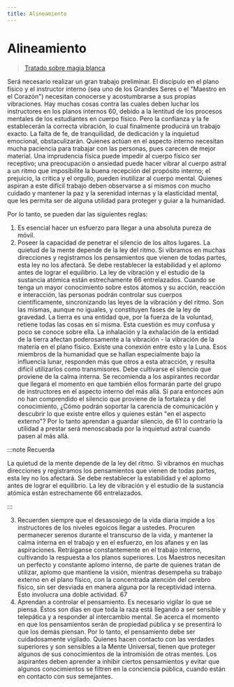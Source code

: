 ```yaml
---
title: Alineamiento
---
```


# Alineamiento

> [Tratado sobre magia blanca](/tratado-sobre-magia-blanca/regla-1#en65)

Será necesario realizar un gran trabajo preliminar. El discípulo en el plano físico y el instructor interno (sea uno de los Grandes Seres o el "Maestro en el Corazón") necesitan conocerse y acostumbrarse a sus propias vibraciones. Hay muchas cosas contra las cuales deben luchar los instructores en los planos internos <pin lang="es">60</pin>, debido a la lentitud de los procesos mentales de los estudiantes en cuerpo físico. Pero la confianza y la fe establecerán la correcta vibración, lo cual finalmente producirá un trabajo exacto. La falta de fe, de tranquilidad, de dedicación y la inquietud emocional, obstaculizarán. Quienes actúan en el aspecto interno necesitan mucha paciencia para trabajar con las personas, pues carecen de mejor material. Una imprudencia física puede impedir al cuerpo físico ser receptivo; una preocupación o ansiedad puede hacer vibrar al cuerpo astral a un ritmo que imposibilite la buena recepción del propósito interno; el prejuicio, la critica y el orgullo, pueden inutilizar al cuerpo mental. Quienes aspiran a este difícil trabajo deben observarse a sí mismos con mucho cuidado y mantener la paz y la serenidad internas y la elasticidad mental, que les permita ser de alguna utilidad para proteger y guiar a la humanidad.

Por lo tanto, se pueden dar las siguientes reglas:

1. Es esencial hacer un esfuerzo para llegar a una absoluta pureza de móvil.
2. Poseer la capacidad de penetrar el silencio de los altos lugares. La quietud de la mente depende de la ley del ritmo. Si vibramos en muchas direcciones y registramos los pensamientos que vienen de todas partes, esta ley no los afectará. Se debe restablecer la estabilidad y el aplomo antes de lograr el equilibrio. La ley de vibración y el estudio de la sustancia atómica están estrechamente <pin lang="en">66</pin> entrelazados. Cuando se tenga un mayor conocimiento sobre estos átomos y su acción, reacción e interacción, las personas podrán controlar sus cuerpos científicamente, sincronizando las leyes de la vibración y del ritmo. Son las mismas, aunque no iguales, y constituyen fases de la ley de gravedad. La tierra es una entidad que, por la fuerza de la voluntad, retiene todas las cosas en sí misma. Esta cuestión es muy confusa y poco se conoce sobre ella. La inhalación y la exhalación de la entidad de la tierra afectan poderosamente a la vibración - la vibración de la materia en el plano físico. Existe una conexión entre esto y la Luna. Esos miembros de la humanidad que se hallan especialmente bajo la influencia lunar, responden más que otros a esta atracción, y resulta difícil utilizarlos como transmisores. Debe cultivarse el silencio que proviene de la calma interna. Se recomienda a los aspirantes recordar que llegará el momento en que también ellos formarán parte del grupo de instructores en el aspecto interno del más allá. Si para entonces aún no han comprendido el silencio que proviene de la fortaleza y del conocimiento, ¿Cómo podrán soportar la carencia de comunicación y descubrir lo que existe entre ellos y quienes están "en el aspecto externo"? Por lo tanto aprendan a guardar silencio, de <pin lang="es">61</pin> lo contrario la utilidad a prestar será menoscabada por la inquietud astral cuando pasen al más allá.

 :::note Recuerda

 La quietud de la mente depende de la ley del ritmo. Si vibramos en muchas direcciones y registramos los pensamientos que vienen de todas partes, esta ley no los afectará. Se debe restablecer la estabilidad y el aplomo antes de lograr el equilibrio. La ley de vibración y el estudio de la sustancia atómica están estrechamente <pin lang="en">66</pin> entrelazados.

 :::

3. Recuerden siempre que el desasosiego de la vida diaria impide a los instructores de los niveles egoicos llegar a ustedes. Procuren permanecer serenos durante el transcurso de la vida, y mantener la calma interna en el trabajo y en el esfuerzo, en los afanes y en las aspiraciones. Retráiganse constantemente en el trabajo interno, cultivando la respuesta a los planos superiores. Los Maestros necesitan un perfecto y constante aplomo interno, de parte de quienes tratan de utilizar, aplomo que mantiene la visión, mientras desempeña su trabajo externo en el plano físico, con la concentrada atención del cerebro físico, sin ser desviada en manera alguna por la receptividad interna. Esto involucra una doble actividad. <pin lang="en">67</pin>
4. Aprendan a controlar el pensamiento. Es necesario vigilar lo que se piensa. Éstos son días en que toda la raza está llegando a ser sensible y telepática y a responder al intercambio mental. Se acerca el momento en que los pensamientos serán de propiedad pública y se presentirá lo que los demás piensan. Por lo tanto, el pensamiento debe ser cuidadosamente vigilado. Quienes hacen contacto con las verdades superiores y son sensibles a la Mente Universal, tienen que proteger algunos de sus conocimientos de la intromisión de otras mentes. Los aspirantes deben aprender a inhibir ciertos pensamientos y evitar que algunos conocimientos se filtren en la conciencia pública, cuando están en contacto con sus semejantes.
